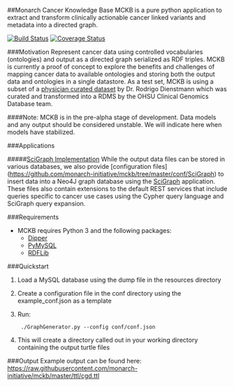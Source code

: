 ##Monarch Cancer Knowledge Base
MCKB is a pure python application to extract and transform clinically actionable cancer linked variants and metadata into a directed graph.

[![Build Status](https://travis-ci.org/monarch-initiative/mckb.svg?branch=master)](https://travis-ci.org/monarch-initiative/mckb)
[![Coverage Status](https://coveralls.io/repos/monarch-initiative/mckb/badge.svg)](https://coveralls.io/r/monarch-initiative/mckb)

###Motivation
Represent cancer data using controlled vocabularies (ontologies) and output as a directed graph serialized as RDF triples.  MCKB is currently a proof of concept to explore the benefits and challenges of mapping cancer data to available ontologies and storing both the output data and ontologies in a single datastore.  As a test set, MCKB is using a subset of a [physician curated dataset](https://www.synapse.org/#!Synapse:syn2370773/wiki/) by Dr. Rodrigo Dienstmann which was curated and transformed into a RDMS by the OHSU Clinical Genomics Database team.

####Note: MCKB is in the pre-alpha stage of development.  Data models and any output should be considered unstable.  We will indicate here when models have stabilized.

###Applications

#####[SciGraph Implementation](https://github.com/monarch-initiative/mckb/tree/master/conf/SciGraph)
While the output data files can be stored in various databases, we also provide [configuration files] (https://github.com/monarch-initiative/mckb/tree/master/conf/SciGraph) to insert data into a Neo4J graph database using the [SciGraph](https://github.com/SciGraph/SciGraph) application.  These files also contain extensions to the default REST services that include queries specific to cancer use cases using the Cypher query language and SciGraph query expansion.

###Requirements
* MCKB requires Python 3 and the following packages:
    * [Dipper](https://github.com/monarch-initiative/dipper)
    * [PyMySQL](https://github.com/PyMySQL/PyMySQL)
    * [RDFLib](https://github.com/RDFLib/rdflib)
    
###Quickstart

1. Load a MySQL database using the dump file in the resources directory
2. Create a configuration file in the conf directory using the example_conf.json as a template
3. Run:

        ./GraphGenerator.py --config conf/conf.json

4. This will create a directory called out in your working directory containing the output turtle files

###Output
Example output can be found here:
https://raw.githubusercontent.com/monarch-initiative/mckb/master/ttl/cgd.ttl

